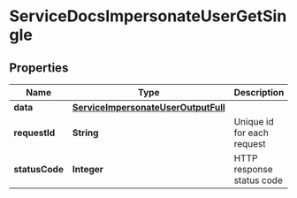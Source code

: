 

# ServiceDocsImpersonateUserGetSingle


## Properties

| Name | Type | Description | Notes |
|------------ | ------------- | ------------- | -------------|
|**data** | [**ServiceImpersonateUserOutputFull**](ServiceImpersonateUserOutputFull.md) |  |  [optional] |
|**requestId** | **String** | Unique id for each request |  [optional] |
|**statusCode** | **Integer** | HTTP response status code |  [optional] |




